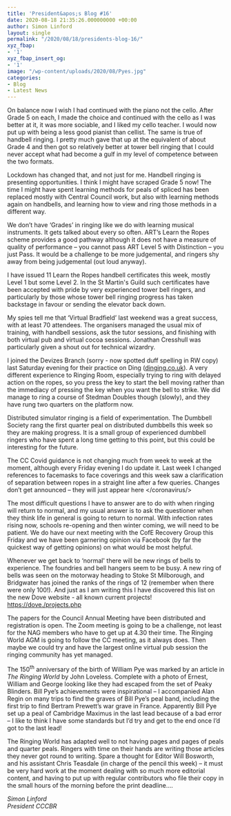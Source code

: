 ```yaml
---
title: 'President&apos;s Blog #16'
date: 2020-08-18 21:35:26.000000000 +00:00
author: Simon Linford
layout: single
permalink: "/2020/08/18/presidents-blog-16/"
xyz_fbap:
- '1'
xyz_fbap_insert_og:
- '1'
image: "/wp-content/uploads/2020/08/Pyes.jpg"
categories:
- Blog
- Latest News
---
```

On balance now I wish I had continued with the piano not the cello. After Grade 5 on each, I made the choice and continued with the cello as I was better at it, it was more sociable, and I liked my cello teacher. I would now put up with being a less good pianist than cellist. The same is true of handbell ringing. I pretty much gave that up at the equivalent of about Grade 4 and then got so relatively better at tower bell ringing that I could never accept what had become a gulf in my level of competence between the two formats.

Lockdown has changed that, and not just for me. Handbell ringing is presenting opportunities. I think I might have scraped Grade 5 now! The time I might have spent learning methods for peals of spliced has been replaced mostly with Central Council work, but also with learning methods again on handbells, and learning how to view and ring those methods in a different way.

We don’t have ‘Grades’ in ringing like we do with learning musical instruments. It gets talked about every so often. ART’s Learn the Ropes scheme provides a good pathway although it does not have a measure of quality of performance – you cannot pass ART Level 5 with Distinction – you just Pass. It would be a challenge to be more judgemental, and ringers shy away from being judgemental (out loud anyway).

I have issued 11 Learn the Ropes handbell certificates this week, mostly Level 1 but some Level 2. In the St Martin&apos;s Guild such certificates have been accepted with pride by very experienced tower bell ringers, and particularly by those whose tower bell ringing progress has taken backstage in favour or sending the elevator back down.

My spies tell me that ‘Virtual Bradfield’ last weekend&nbsp;was a great success, with at least 70 attendees. The organisers managed the usual mix of training, with handbell sessions, ask the tutor sessions, and finishing with both virtual pub and virtual cocoa sessions. Jonathan Cresshull was particularly given a shout out for technical wizardry.

I joined the Devizes Branch (sorry - now spotted duff spelling in RW copy) last Saturday evening for their practice on Ding (<a href="http://www.dinging.co.uk/" target="_blank" rel="noopener noreferrer">dinging.co.uk</a>). A very different experience to Ringing Room, especially trying to ring with delayed action on the ropes, so you press the key to start the bell moving rather than the immediacy of pressing the key when you want the bell to strike. We did manage to ring a course of Stedman Doubles though (slowly), and they have rung two quarters on the platform now.

Distributed simulator ringing is a field of experimentation. The Dumbbell Society rang the first quarter peal on distributed dumbbells this week so they are making progress. It is a small group of experienced dumbbell ringers who have spent a long time getting to this point, but this could be interesting for the future.

The CC Covid guidance is not changing much from week to week at the moment, although every Friday evening I do update it. Last week I changed references to facemasks to face coverings and this week saw a clarification of separation between ropes in a straight line after a few queries. Changes don’t get announced – they will just appear here </coronavirus/>

The most difficult questions I have to answer are to do with when ringing will return to normal, and my usual answer is to ask the questioner when they think life in general is going to return to normal. With infection rates rising now, schools re-opening and then winter coming, we will need to be patient. We do have our next meeting with the CofE Recovery Group this Friday and we have been garnering opinion via Facebook (by far the quickest way of getting opinions) on what would be most helpful.

Whenever we get back to &#8216;normal&apos; there will be new rings of bells to experience. The foundries and bell hangers seem to be busy. A new ring of bells was seen on the motorway heading to Stoke St Milborough, and Bridgwater has joined the ranks of the rings of 12 (remember when there were only 100!). And just as I am writing this I have discovered this list on the new Dove website - all known current projects! <https://dove./projects.php>

The papers for the Council Annual Meeting have been distributed and registration is open. The Zoom meeting is going to be a challenge, not least for the NAG members who have to get up at 4.30 their time. The Ringing World AGM is going to follow the CC meeting, as it always does. Then maybe we could try and have the largest online virtual pub session the ringing community has yet managed.

The 150<sup>th</sup> anniversary of the birth of William Pye was marked by an article in _The Ringing World_ by John Loveless. Complete with a photo of Ernest, William and George looking like they had escaped from the set of Peaky Blinders. Bill Pye’s achievements were inspirational – I accompanied Alan Regin on many trips to find the graves of Bill Pye’s peal band, including the first trip to find Bertram Prewett’s war grave in France. Apparently Bill Pye set up a peal of Cambridge Maximus in the last lead because of a bad error – I like to think I have some standards but I’d try and get to the end once I’d got to the last lead!

The Ringing World has adapted well to not having pages and pages of peals and quarter peals. Ringers with time on their hands are writing those articles they never got round to writing. Spare a thought for Editor Will Bosworth, and his assistant Chris Teasdale (in charge of the pencil this week) – it must be very hard work at the moment dealing with so much more editorial content, and having to put up with regular contributors who file their copy in the small hours of the morning before the print deadline….

_Simon Linford_  
_President CCCBR_
